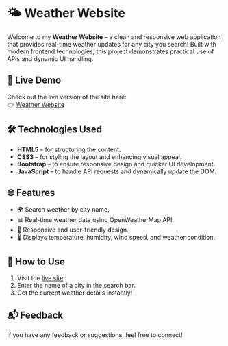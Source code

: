 
# 🌤️ Weather Website

Welcome to my **Weather Website** – a clean and responsive web application that provides real-time weather updates for any city you search! Built with modern frontend technologies, this project demonstrates practical use of APIs and dynamic UI handling.

## 🚀 Live Demo

Check out the live version of the site here:  
👉 [Weather Website](https://serenasinha31.github.io/FrontendProject-Weather-Website/)

## 🛠️ Technologies Used

- **HTML5** – for structuring the content.
- **CSS3** – for styling the layout and enhancing visual appeal.
- **Bootstrap** – to ensure responsive design and quicker UI development.
- **JavaScript** – to handle API requests and dynamically update the DOM.

## 🌐 Features

- 🌍 Search weather by city name.
- 📊 Real-time weather data using OpenWeatherMap API.
- 🎨 Responsive and user-friendly design.
- 🌡️ Displays temperature, humidity, wind speed, and weather condition.


## 📁 How to Use

1. Visit the [live site](https://serenasinha31.github.io/FrontendProject-Weather-Website/).
2. Enter the name of a city in the search bar.
3. Get the current weather details instantly!

## 📬 Feedback

If you have any feedback or suggestions, feel free to connect!

